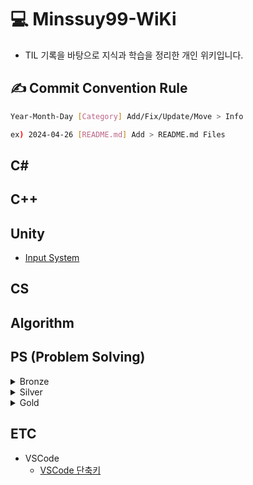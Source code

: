 <!--------------------------------------------------------->
<!-----------------------Title----------------------------->
<!--------------------------------------------------------->
# 💻 Minssuy99-WiKi
* TIL 기록을 바탕으로 지식과 학습을 정리한 개인 위키입니다.








<!--------------------------------------------------------->
<!------------------------Rules---------------------------->
<!--------------------------------------------------------->
## :writing_hand: Commit Convention Rule

```bash
Year-Month-Day [Category] Add/Fix/Update/Move > Info

ex) 2024-04-26 [README.md] Add > README.md Files
```








<!--------------------------------------------------------->
<!----------------------------C#--------------------------->
<!--------------------------------------------------------->
## C#










<!--------------------------------------------------------->
<!----------------------------C++--------------------------->
<!--------------------------------------------------------->
## C++











<!--------------------------------------------------------->
<!---------------------------Unity------------------------->
<!--------------------------------------------------------->
## Unity
* [Input System](https://github.com/Minssuy99/Minssuy99-Wiki/blob/main/Unity/Input%20System.md)






<!--------------------------------------------------------->
<!---------------------------CS---------------------------->
<!--------------------------------------------------------->
## CS











<!--------------------------------------------------------->
<!---------------------------Algorithm--------------------->
<!--------------------------------------------------------->
## Algorithm













<!--------------------------------------------------------->
<!------------------------PS------------------------------->
<!--------------------------------------------------------->
## PS (Problem Solving)

<details>
<summary>Bronze</summary>

- <a href="https://naver.com" target="_blank">Example Number</a>

 </details>

<!--------------------------------------------------------->
<!--------------------------------------------------------->
<!--------------------------------------------------------->

<details>
<summary>Silver</summary>

- <a href="https://naver.com" target="_blank">Example Number</a>

 </details>

<!--------------------------------------------------------->
<!--------------------------------------------------------->
<!--------------------------------------------------------->

<details>
<summary>Gold</summary>

- <a href="https://naver.com" target="_blank">Example Number</a>

 </details>
 <!--------------------------------------------------------->
 <!--------------------------------------------------------->
 <!--------------------------------------------------------->














 <!--------------------------------------------------------->
 <!---------------------------ETC--------------------------->
 <!--------------------------------------------------------->
 ## ETC
 * VSCode
   - [VSCode 단축키](https://github.com/Minssuy99/Minssuy99-Wiki/blob/main/ETC/VSCode%20%EB%8B%A8%EC%B6%95%ED%82%A4.md)
